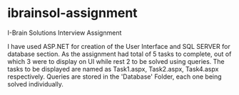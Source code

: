 # ibrainsol-assignment
I-Brain Solutions Interview Assignment

I have used ASP.NET for creation of the User Interface and SQL SERVER for database section.
As the assignment had total of 5 tasks to complete, out of which 3 were to display on UI while rest 2 to be solved using queries.
The tasks to be displayed are named as Task1.aspx, Task2.aspx, Task4.aspx respectively.
Queries are stored in the 'Database' Folder, each one being solved individually. 
